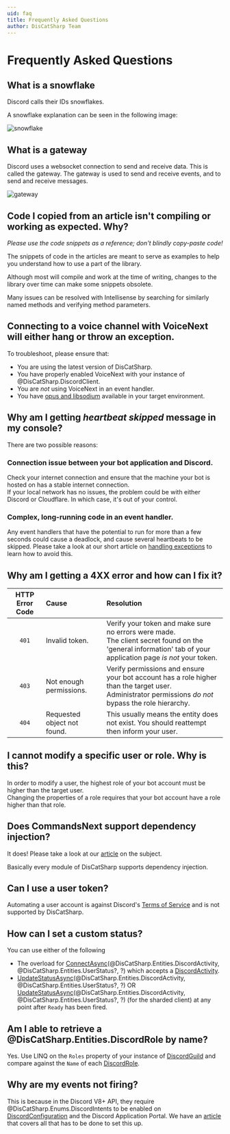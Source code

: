 ```yaml
---
uid: faq
title: Frequently Asked Questions
author: DisCatSharp Team
---
```


# Frequently Asked Questions

## What is a snowflake

Discord calls their IDs snowflakes.

A snowflake explanation can be seen in the following image:

![snowflake](/images/snowflake.png)

## What is a gateway

Discord uses a websocket connection to send and receive data. This is called the gateway. The gateway is used to send and receive events, and to send and receive messages.

![gateway](/images/gateway.png)

## Code I copied from an article isn't compiling or working as expected. Why?

_Please use the code snippets as a reference; don't blindly copy-paste code!_

The snippets of code in the articles are meant to serve as examples to help you understand how to use a part of the library.

Although most will compile and work at the time of writing, changes to the library over time can make some snippets obsolete.

Many issues can be resolved with Intellisense by searching for similarly named methods and verifying method parameters.

## Connecting to a voice channel with VoiceNext will either hang or throw an exception.

To troubleshoot, please ensure that:

-   You are using the latest version of DisCatSharp.
-   You have properly enabled VoiceNext with your instance of @DisCatSharp.DiscordClient.
-   You are _not_ using VoiceNext in an event handler.
-   You have [opus and libsodium](xref:modules_audio_voicenext_prerequisites) available in your target environment.

## Why am I getting _heartbeat skipped_ message in my console?

There are two possible reasons:

### Connection issue between your bot application and Discord.

Check your internet connection and ensure that the machine your bot is hosted on has a stable internet connection.<br/>
If your local network has no issues, the problem could be with either Discord or Cloudflare. In which case, it's out of your control.

### Complex, long-running code in an event handler.

Any event handlers that have the potential to run for more than a few seconds could cause a deadlock, and cause several heartbeats to be skipped.
Please take a look at our short article on [handling exceptions](xref:topics_events) to learn how to avoid this.

## Why am I getting a 4XX error and how can I fix it?

| HTTP Error Code | Cause                       | Resolution                                                                                                                                                      |
| :-------------: | :-------------------------- | :-------------------------------------------------------------------------------------------------------------------------------------------------------------- |
|      `401`      | Invalid token.              | Verify your token and make sure no errors were made.<br/>The client secret found on the 'general information' tab of your application page _is not_ your token. |
|      `403`      | Not enough permissions.     | Verify permissions and ensure your bot account has a role higher than the target user.<br/>Administrator permissions _do not_ bypass the role hierarchy.        |
|      `404`      | Requested object not found. | This usually means the entity does not exist. You should reattempt then inform your user.                                                                       |

## I cannot modify a specific user or role. Why is this?

In order to modify a user, the highest role of your bot account must be higher than the target user.<br/>
Changing the properties of a role requires that your bot account have a role higher than that role.

## Does CommandsNext support dependency injection?

It does! Please take a look at our [article](xref:modules_commandsnext_dependency_injection) on the subject.

Basically every module of DisCatSharp supports dependency injection.

## Can I use a user token?

Automating a user account is against Discord's [Terms of Service](https://dis.gd/terms) and is not supported by DisCatSharp.

## How can I set a custom status?

You can use either of the following

-   The overload for [ConnectAsync](xref:DisCatSharp.DiscordClient.ConnectAsync*)(@DisCatSharp.Entities.DiscordActivity, @DisCatSharp.Entities.UserStatus?, [](xref:System.DateTimeOffset)?) which accepts a [DiscordActivity](xref:DisCatSharp.Entities.DiscordActivity).
-   [UpdateStatusAsync](xref:DisCatSharp.DiscordClient.UpdateStatusAsync*)(@DisCatSharp.Entities.DiscordActivity, @DisCatSharp.Entities.UserStatus?, [](xref:System.DateTimeOffset)?) OR [UpdateStatusAsync](xref:DisCatSharp.DiscordShardedClient.UpdateStatusAsync*)(@DisCatSharp.Entities.DiscordActivity, @DisCatSharp.Entities.UserStatus?, [](xref:System.DateTimeOffset)?) (for the sharded client) at any point after `Ready` has been fired.

## Am I able to retrieve a @DisCatSharp.Entities.DiscordRole by name?

Yes. Use LINQ on the `Roles` property of your instance of [DiscordGuild](xref:DisCatSharp.Entities.DiscordGuild) and compare against the `Name` of each [DiscordRole](xref:DisCatSharp.Entities.DiscordRole).

## Why are my events not firing?

This is because in the Discord V8+ API, they require @DisCatSharp.Enums.DiscordIntents to be enabled on [DiscordConfiguration](xref:DisCatSharp.DiscordConfiguration) and the
Discord Application Portal. We have an [article](xref:topics_intents) that covers all that has to be done to set this up.

